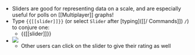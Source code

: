 - Sliders are good for representing data on a scale, and are especially useful for polls on [[Multiplayer]] graphs!
- Type `{{[[slider]]}}` (or select `Slider` after [typing]([[/ Commands]]) `/`) to conjure one:
    - {{[[slider]]}}
- ![](https://firebasestorage.googleapis.com/v0/b/firescript-577a2.appspot.com/o/imgs%2Fapp%2Fhelp-documentation%2FqaRPRyZuKx.gif?alt=media&token=3a89f74b-4888-4b79-9efa-35d27e88fd23)
    - Other users can click on the slider to give their rating as well
